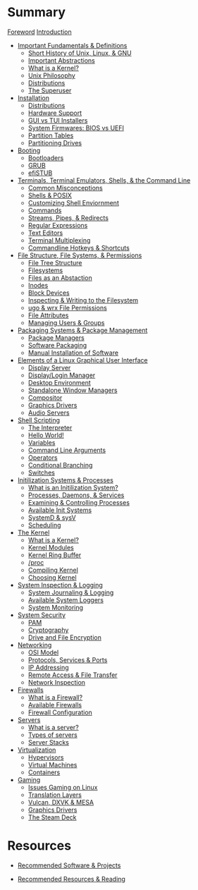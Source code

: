# Summary

[Foreword]()
[Introduction](./introduction.md) 
- [Important Fundamentals & Definitions]()
	- [Short History of Unix, Linux, & GNU]()
	- [Important Abstractions]()
	- [What is a Kernel?]()
	- [Unix Philosophy]()
	- [Distributions]()
	- [The Superuser]()
- [Installation]()
	- [Distributions]()
	- [Hardware Support]()
	- [GUI vs TUI Installers]()
	- [System Firmwares: BIOS vs UEFI]()
	- [Partition Tables]()
	- [Partitioning Drives]()
- [Booting]()
	- [Bootloaders]()
	- [GRUB]()
	- [efiSTUB]()
- [Terminals, Terminal Emulators, Shells, & the Command Line]()
	- [Common Misconceptions]()
	- [Shells & POSIX]()
	- [Customizing Shell Enviornment]()
	- [Commands]()
	- [Streams, Pipes, & Redirects]()
	- [Regular Expressions]()
	- [Text Editors]()
	- [Terminal Multiplexing]()
	- [Commandline Hotkeys & Shortcuts]()
- [File Structure, File Systems, & Permissions]()
	- [File Tree Structure]()
	- [Filesystems]()
	- [Files as an Abstaction]()
	- [Inodes]()
	- [Block Devices]()
	- [Inspecting & Writing to the Filesystem]()
	- [ugo & wrx File Permissions]()
	- [File Attributes]()
	- [Managing Users & Groups]()
- [Packaging Systems & Package Management]()
	- [Package Managers]()
	- [Software Packaging]()
	- [Manual Installation of Software]()
- [Elements of a Linux Graphical User Interface]()
	- [Display Server]()
	- [Display/Login Manager]()
	- [Desktop Environment]()
	- [Standalone Window Managers]()
	- [Compositor]()
	- [Graphics Drivers]()
	- [Audio Servers]()
- [Shell Scripting]()
	- [The Interpreter]()
	- [Hello World!]()
	- [Variables]()
	- [Command Line Arguments]()
	- [Operators]()
	- [Conditional Branching]()
	- [Switches]()
- [Initilization Systems & Processes]()
	- [What is an Initilization System?]()
	- [Processes, Daemons, & Services]()
	- [Examining & Controlling Processes]()
	- [Available Init Systems]()
	- [SystemD & sysV]()
	- [Scheduling]()
- [The Kernel]()
	- [What is a Kernel?]()
	- [Kernel Modules]()
	- [Kernel Ring Buffer]()
	- [/proc]()
	- [Compiling Kernel]()
	- [Choosing Kernel]()
- [System Inspection & Logging]()
	- [System Journaling & Logging]()
	- [Available System Loggers]()
	- [System Monitoring]()
- [System Security]()
	- [PAM]()
	- [Cryptography]()
	- [Drive and File Encryption]()
- [Networking]()
	- [OSI Model]()
	- [Protocols, Services & Ports]()
	- [IP Addressing]()
	- [Remote Access & File Transfer]()
	- [Network Inspection]()
- [Firewalls]()
	- [What is a Firewall?]()
	- [Available Firewalls]()
	- [Firewall Configuration]()
- [Servers]()
	- [What is a server?]()
	- [Types of servers]()
	- [Server Stacks]()
- [Virtualization]()
	- [Hypervisors]()
	- [Virtual Machines]()
	- [Containers]()
- [Gaming]()
	- [Issues Gaming on Linux]()
	- [Translation Layers]()
	- [Vulcan, DXVK & MESA]()
	- [Graphics Drivers]()
	- [The Steam Deck]()

# Resources

- [Recommended Software & Projects]()

- [Recommended Resources & Reading]()
